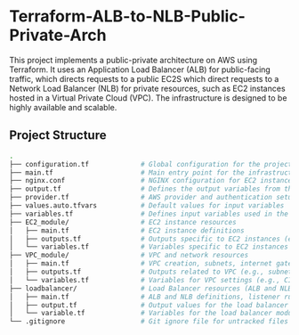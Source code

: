 # Terraform-ALB-to-NLB-Public-Private-Arch
This project implements a public-private architecture on AWS using Terraform. It uses an Application Load Balancer (ALB) for public-facing traffic, which directs requests to a public EC2S which direct requests to a Network Load Balancer (NLB) for private resources, such as EC2 instances hosted in a Virtual Private Cloud (VPC). The infrastructure is designed to be highly available and scalable.

## Project Structure
``` sh 
.
├── configuration.tf             # Global configuration for the project (e.g., backend settings)
├── main.tf                      # Main entry point for the infrastructure definition
├── nginx.conf                   # NGINX configuration for EC2 instances
├── output.tf                    # Defines the output variables from the deployment
├── provider.tf                  # AWS provider and authentication setup
├── values.auto.tfvars           # Default values for input variables
├── variables.tf                 # Defines input variables used in the project
├── EC2_module/                  # EC2 instance resources
│   ├── main.tf                  # EC2 instance definitions
│   ├── outputs.tf               # Outputs specific to EC2 instances (e.g., instance IDs)
│   └── variables.tf             # Variables specific to EC2 instances (e.g., AMI ID, instance type)
├── VPC_module/                  # VPC and network resources
│   ├── main.tf                  # VPC creation, subnets, internet gateway, route tables
│   ├── outputs.tf               # Outputs related to VPC (e.g., subnet IDs, VPC ID)
│   └── variables.tf             # Variables for VPC settings (e.g., CIDR blocks)
├── loadbalancer/                # Load Balancer resources (ALB and NLB)
│   ├── main.tf                  # ALB and NLB definitions, listener rules, target groups
│   ├── output.tf                # Output values for the load balancer (e.g., DNS name)
│   └── variable.tf              # Variables for the load balancer module (e.g., ports, target groups)
└── .gitignore                   # Git ignore file for untracked files (e.g., state files)
 ```
